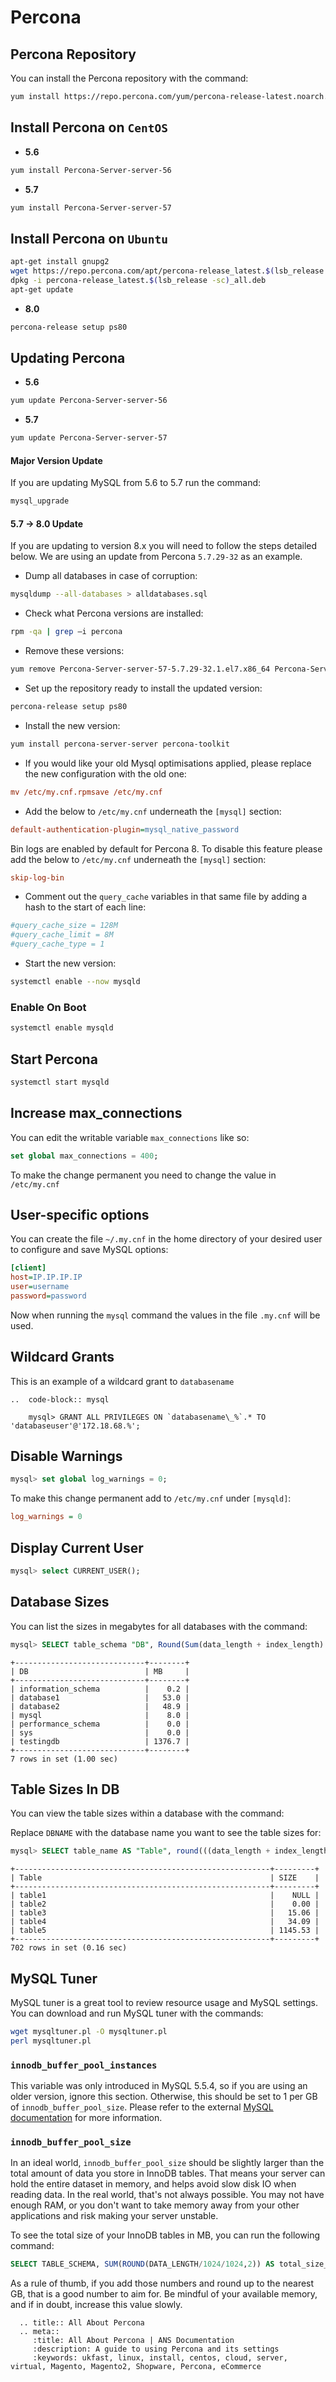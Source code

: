 # Percona

## Percona Repository
You can install the Percona repository with the command:

```bash
yum install https://repo.percona.com/yum/percona-release-latest.noarch.rpm
```

## Install Percona on `CentOS`

* **5.6**

```bash
yum install Percona-Server-server-56
```

* **5.7**

```bash
yum install Percona-Server-server-57
```

## Install Percona on `Ubuntu`
```bash
apt-get install gnupg2
wget https://repo.percona.com/apt/percona-release_latest.$(lsb_release -sc)_all.deb
dpkg -i percona-release_latest.$(lsb_release -sc)_all.deb
apt-get update
```
* **8.0**
 ```bash
percona-release setup ps80
```

## Updating Percona

* **5.6**

```bash
yum update Percona-Server-server-56
```

* **5.7**

```bash
yum update Percona-Server-server-57
```

#### Major Version Update
If you are updating MySQL from 5.6 to 5.7 run the command:

```bash
mysql_upgrade
```

#### 5.7 -> 8.0 Update

If you are updating to version 8.x you will need to follow the steps detailed below. We are using an update from Percona `5.7.29-32` as an example.

* Dump all databases in case of corruption:

```bash
mysqldump --all-databases > alldatabases.sql
```

* Check what Percona versions are installed:

```bash
rpm -qa | grep –i percona
```

* Remove these versions:

```bash
yum remove Percona-Server-server-57-5.7.29-32.1.el7.x86_64 Percona-Server-client-57-5.7.29-32.1.el7.x86_64 Percona-Server-shared-57-5.7.29-32.1.el7.x86_64 Percona-Server-shared-compat-57-5.7.29-32.1.el7.x86_64
```

* Set up the repository ready to install the updated version:

```bash
percona-release setup ps80
```

* Install the new version:

```bash
yum install percona-server-server percona-toolkit
```

* If you would like your old Mysql optimisations applied, please replace the new configuration with the old one:

```ini
mv /etc/my.cnf.rpmsave /etc/my.cnf
```

* Add the below to `/etc/my.cnf` underneath the `[mysql]` section:

```ini
default-authentication-plugin=mysql_native_password
```

Bin logs are enabled by default for Percona 8. To disable this feature please add the below to `/etc/my.cnf` underneath the `[mysql]` section:
```ini
skip-log-bin
```

* Comment out the `query_cache` variables in that same file by adding a hash to the start of each line:

```ini
#query_cache_size = 128M
#query_cache_limit = 8M
#query_cache_type = 1
```

* Start the new version:

```bash
systemctl enable --now mysqld
```

### Enable On Boot

```bash
systemctl enable mysqld
```

## Start Percona

```bash
systemctl start mysqld
```

## Increase max_connections

You can edit the writable variable `max_connections` like so:

```sql
set global max_connections = 400;
```

To make the change permanent you need to change the value in `/etc/my.cnf`

## User-specific options

You can create the file `~/.my.cnf` in the home directory of your desired user to configure and save MySQL options:

```ini
[client]
host=IP.IP.IP.IP
user=username
password=password
```

Now when running the `mysql` command the values in the file `.my.cnf` will be used.

## Wildcard Grants

This is an example of a wildcard grant to `databasename`

```eval_rst
..  code-block:: mysql

    mysql> GRANT ALL PRIVILEGES ON `databasename\_%`.* TO 'databaseuser'@'172.18.68.%';

```

## Disable Warnings

```sql
mysql> set global log_warnings = 0;
```

To make this change permanent add to `/etc/my.cnf` under `[mysqld]`:

```ini
log_warnings = 0
```

## Display Current User
```sql
mysql> select CURRENT_USER();
```

## Database Sizes

You can list the sizes in megabytes for all databases with the command:

```sql
mysql> SELECT table_schema "DB", Round(Sum(data_length + index_length) / 1024 / 1024, 1) "MB" FROM information_schema.tables GROUP BY table_schema;
```

```none
+-----------------------------+--------+
| DB                          | MB     |
+-----------------------------+--------+
| information_schema          |    0.2 |
| database1                   |   53.0 |
| database2                   |   48.9 |
| mysql                       |    8.0 |
| performance_schema          |    0.0 |
| sys                         |    0.0 |
| testingdb                   | 1376.7 |
+-----------------------------+--------+
7 rows in set (1.00 sec)
```

## Table Sizes In DB

You can view the table sizes within a database with the command:

Replace `DBNAME` with the database name you want to see the table sizes for:

```sql
mysql> SELECT table_name AS "Table", round(((data_length + index_length) / 1024 / 1024), 2) as SIZE FROM information_schema.TABLES WHERE table_schema = "DBNAME" order by SIZE;
```

```none
+---------------------------------------------------------+---------+
| Table                                                   | SIZE    |
+---------------------------------------------------------+---------+
| table1                                                  |    NULL |
| table2                                                  |    0.00 |
| table3                                                  |   15.06 |
| table4                                                  |   34.09 |
| table5                                                  | 1145.53 |
+---------------------------------------------------------+---------+
702 rows in set (0.16 sec)
```

## MySQL Tuner

MySQL tuner is a great tool to review resource usage and MySQL settings. You can download and run MySQL tuner with the commands:

```bash
wget mysqltuner.pl -O mysqltuner.pl
perl mysqltuner.pl
```

### `innodb_buffer_pool_instances`
This variable was only introduced in MySQL 5.5.4, so if you are using an older version, ignore this section. Otherwise, this should be set to 1 per GB of `innodb_buffer_pool_size`. Please refer to the external [MySQL documentation](https://dev.mysql.com/doc/refman/5.6/en/innodb-multiple-buffer-pools.html) for more information.

### `innodb_buffer_pool_size`

In an ideal world, `innodb_buffer_pool_size` should be slightly larger than the total amount of data you store in InnoDB tables. That means your server can hold the entire dataset in memory, and helps avoid slow disk IO when reading data. In the real world, that's not always possible. You may not have enough RAM, or you don't want to take memory away from your other applications and risk making your server unstable.

To see the total size of your InnoDB tables in MB, you can run the following command:

```sql
SELECT TABLE_SCHEMA, SUM(ROUND(DATA_LENGTH/1024/1024,2)) AS total_size_mb FROM information_schema.tables WHERE ENGINE LIKE 'innodb' GROUP BY table_schema;
```

As a rule of thumb, if you add those numbers and round up to the nearest GB, that is a good number to aim for. Be mindful of your available memory, and if in doubt, increase this value slowly.

```eval_rst
  .. title:: All About Percona
  .. meta::
     :title: All About Percona | ANS Documentation
     :description: A guide to using Percona and its settings
     :keywords: ukfast, linux, install, centos, cloud, server, virtual, Magento, Magento2, Shopware, Percona, eCommerce
```
